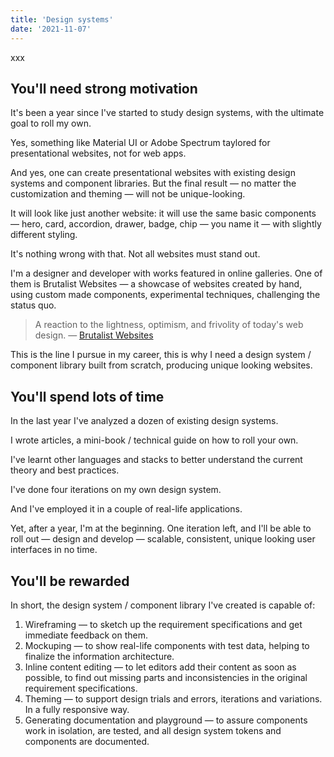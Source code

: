```yaml
---
title: 'Design systems'
date: '2021-11-07'
---
```


xxx

<!--more-->

## You'll need strong motivation

It's been a year since I've started to study design systems, with the ultimate goal to roll my own.

Yes, something like Material UI or Adobe Spectrum taylored for presentational websites, not for web apps.

And yes, one can create presentational websites with existing design systems and component libraries. But the final result &mdash; no matter the customization and theming &mdash; will not be unique-looking.

It will look like just another website: it will use the same basic components &mdash; hero, card, accordion, drawer, badge, chip &mdash; you name it &mdash; with slightly different styling.

It's nothing wrong with that. Not all websites must stand out.

I'm a designer and developer with works featured in online galleries.
One of them is Brutalist Websites &mdash; a showcase of websites created by hand, using custom made components, experimental techniques, challenging the status quo.

> A reaction to the lightness, optimism, and frivolity of today's web design. &mdash; [Brutalist Websites](https://brutalistwebsites.com/)

This is the line I pursue in my career, this is why I need a design system / component library built from scratch, producing unique looking websites.

## You'll spend lots of time

In the last year I've analyzed a dozen of existing design systems.

I wrote articles, a mini-book / technical guide on how to roll your own.

I've learnt other languages and stacks to better understand the current theory and best practices.

I've done four iterations on my own design system.

And I've employed it in a couple of real-life applications.

Yet, after a year, I'm at the beginning. One iteration left, and I'll be able to roll out &mdash; design and develop &mdash; scalable, consistent, unique looking user interfaces in no time.

## You'll be rewarded

In short, the design system / component library I've created is capable of:

1. Wireframing &mdash; to sketch up the requirement specifications and get immediate feedback on them.
2. Mockuping &mdash; to show real-life components with test data, helping to finalize the information architecture.
3. Inline content editing &mdash; to let editors add their content as soon as possible, to find out missing parts and inconsistencies in the original requirement specifications.
4. Theming &mdash; to support design trials and errors, iterations and variations. In a fully responsive way.
5. Generating documentation and playground &mdash; to assure components work in isolation, are tested, and all design system tokens and components are documented.
